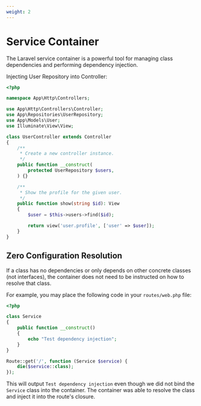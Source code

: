 ```yaml
---
weight: 2
---
```


# Service Container

The Laravel service container is a powerful tool for managing class dependencies and performing dependency injection.

Injecting User Repository into Controller:

```php
<?php

namespace App\Http\Controllers;

use App\Http\Controllers\Controller;
use App\Repositories\UserRepository;
use App\Models\User;
use Illuminate\View\View;

class UserController extends Controller
{
    /**
     * Create a new controller instance.
     */
    public function __construct(
        protected UserRepository $users,
    ) {}

    /**
     * Show the profile for the given user.
     */
    public function show(string $id): View
    {
        $user = $this->users->find($id);

        return view('user.profile', ['user' => $user]);
    }
}
```

## Zero Configuration Resolution

If a class has no dependencies or only depends on other concrete classes (not interfaces), the container does not need to be instructed on how to resolve that class.

For example, you may place the following code in your `routes/web.php` file:

```php
<?php

class Service
{
    public function __construct()
    {
        echo "Test dependency injection";
    }
}

Route::get('/', function (Service $service) {
    die($service::class);
});
```

This will output `Test dependency injection` even though we did not bind the `Service` class into the container. The container was able to resolve the class and inject it into the route's closure.
